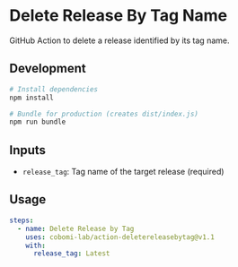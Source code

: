 # Delete Release By Tag Name

GitHub Action to delete a release identified by its tag name.

## Development

```bash
# Install dependencies
npm install

# Bundle for production (creates dist/index.js)
npm run bundle
```

## Inputs

- `release_tag`: Tag name of the target release (required)

## Usage

```yaml
steps:
  - name: Delete Release by Tag
    uses: cobomi-lab/action-deletereleasebytag@v1.1
    with:
      release_tag: Latest
```
